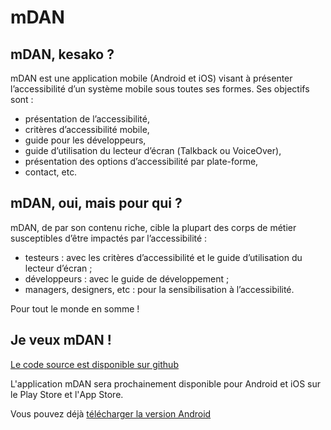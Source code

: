 # mDAN   

<script>$(document).ready(function () {
    setBreadcrumb([{"label":"mDAN"}]);
});</script>

<span data-menuitem="mdan"></span>

## mDAN, kesako&nbsp;?

mDAN est une application mobile (Android et iOS) visant à présenter l’accessibilité d’un système mobile sous toutes ses formes. Ses objectifs sont&nbsp;: 
- présentation de l’accessibilité,
- critères d’accessibilité mobile,
- guide pour les développeurs,
- guide d’utilisation du lecteur d’écran (<span lang="en">Talkback</span> ou <span lang="en">VoiceOver</span>),
- présentation des options d’accessibilité par plate-forme,
- contact, etc.

## mDAN, oui, mais pour qui&nbsp;?

mDAN, de par son contenu riche, cible la plupart des corps de métier susceptibles d’être impactés par l’accessibilité&nbsp;: 

- testeurs&nbsp;: avec les critères d’accessibilité et le guide d’utilisation du lecteur d’écran&nbsp;;
- développeurs&nbsp;: avec le guide de développement&nbsp;;
- managers, designers, etc&nbsp;: pour la sensibilisation à l’accessibilité.

Pour tout le monde en somme&nbsp;!

## Je veux mDAN&nbsp;!
[Le code source est disponible sur github](https://github.com/Orange-OpenSource/m-dan)

L'application mDAN sera prochainement disponible pour Android et iOS sur le <span lang="en">Play Store</span> et l'<span lang="en">App Store</span>.

Vous pouvez déjà [télécharger la version Android](/mDAN_v2.2.0.apk)

&nbsp;
<!--  This file is part of a11y-guidelines | Our vision of mobile & web accessibility guidelines and best practices, with valid/invalid examples.
 Copyright (C) 2016  Orange SA
 See the Creative Commons Legal Code Attribution-ShareAlike 3.0 Unported License for more details (LICENSE file). -->